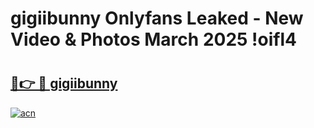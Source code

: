 # gigiibunny Onlyfans Leaked - New Video & Photos March 2025 !oifl4

# <h2><a href="https://27twoc.iuczelnia.edu.pl?title=gigiibunny&ref=oifl4">🔗👉 🔴 gigiibunny</a></h2>

[![acn](https://github.com/user-attachments/assets/0f9c940e-d8b0-45ae-aac7-cd30a18b3e1c)](https://27twoc.iuczelnia.edu.pl?title=gigiibunny&ref=oifl4)

